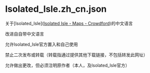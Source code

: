 # Isolated_Isle.zh_cn.json

关于[Isolated_Isle]([Isolated Isle - Maps - Crowdford](https://www.crowdford.com/maps/isolated_isle/))的中文语言

改进自自带中文语言

允许Isolated_Isle官方置入和自己使用

禁止二次发布或转载（转载指通过提供其他下载链接，不包括转发此网址）

允许做出更改，但必须注明原作者（本人，及Isolated_Isle官方）


